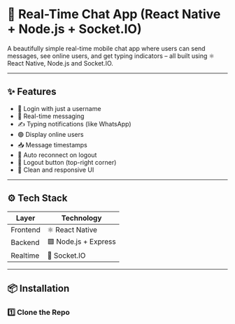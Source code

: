 # 💬 Real-Time Chat App (React Native + Node.js + Socket.IO)

A beautifully simple real-time mobile chat app where users can send messages, see online users, and get typing indicators – all built using ⚛️ React Native, Node.js and Socket.IO.

---

## ✨ Features

- 🔐 Login with just a username
- 💬 Real-time messaging
- ✍️ Typing notifications (like WhatsApp)
- 🟢 Display online users
- 📥 Message timestamps
- 🔁 Auto reconnect on logout
- 🔴 Logout button (top-right corner)
- 📱 Clean and responsive UI

---

## ⚙️ Tech Stack

| Layer       | Technology           |
|------------|----------------------|
| Frontend   | ⚛️ React Native      |
| Backend    | 🟩 Node.js + Express |
| Realtime   | 📡 Socket.IO         |

---

## 📦 Installation

### 1️⃣ Clone the Repo

```bash

